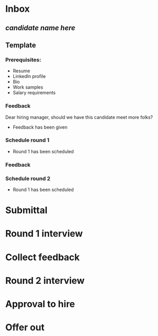 # Inbox

## *candidate name here*

## Template

### Prerequisites: 

- Resume
- LinkedIn profile
- Bio
- Work samples
- Salary requirements

### Feedback

Dear hiring manager, should we have this candidate meet more folks?

- Feedback has been given

### Schedule round 1

- Round 1 has been scheduled

### Feedback

### Schedule round 2

- Round 1 has been scheduled



# Submittal

# Round 1 interview

# Collect feedback

# Round 2 interview

# Approval to hire

# Offer out
